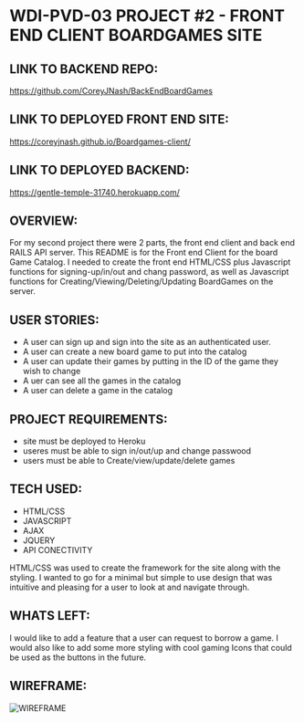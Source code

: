WDI-PVD-03 PROJECT #2 - FRONT END CLIENT BOARDGAMES SITE
==========================================================

LINK TO BACKEND REPO:
---------------------
https://github.com/CoreyJNash/BackEndBoardGames

LINK TO DEPLOYED FRONT END SITE:
---------------------
https://coreyjnash.github.io/Boardgames-client/

LINK TO DEPLOYED BACKEND:
------------------------
https://gentle-temple-31740.herokuapp.com/

OVERVIEW:
---------

For my second project there were 2 parts, the front end client and back end RAILS API server.  This README is for the Front end Client for the board Game Catalog.  I needed to create the front end HTML/CSS plus Javascript functions for signing-up/in/out and chang password, as well as Javascript functions for Creating/Viewing/Deleting/Updating BoardGames on the server. 

USER STORIES:
----------------
- A user can sign up and sign into the site as an authenticated user.
- A user can create a new board game to put into the catalog 
- A user can update their games by putting in the ID of the game they wish to change 
- A uer can see all the games in the catalog
- A user can delete a game in the catalog

PROJECT REQUIREMENTS:
----------------------
- site must be deployed to Heroku
- useres must be able to sign in/out/up and change passwood
- users must be able to Create/view/update/delete games

TECH USED:
----------
- HTML/CSS
- JAVASCRIPT
- AJAX
- JQUERY
- API CONECTIVITY

HTML/CSS was used to create the framework for the site along with the styling.  I wanted to go for a minimal but simple to use design that was intuitive and pleasing for a user to look at and navigate through.

WHATS LEFT:
-----------
I would like to add a feature that a user can request to borrow a game.
I would also like to add some more styling with cool gaming Icons that could be used as the buttons in the future. 

WIREFRAME:
----------
![WIREFRAME](https://i.imgur.com/mY9opSM.jpg)